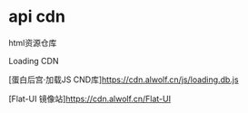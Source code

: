 # api cdn

html资源仓库

Loading CDN

[蛋白后宫·加载JS CND库]https://cdn.alwolf.cn/js/loading.db.js

[Flat-UI 镜像站]https://cdn.alwolf.cn/Flat-UI

